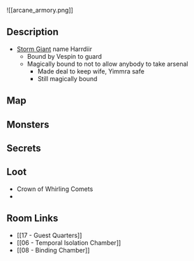 ![[arcane_armory.png]]
## Description

* [Storm Giant](https://www.dndbeyond.com/monsters/17026-storm-giant) name Harrdiir
	* Bound by Vespin to guard
	* Magically bound to not to allow anybody to take arsenal
		* Made deal to keep wife, Yimmra safe
		* Still magically bound

## Map

## Monsters

## Secrets

## Loot

* Crown of Whirling Comets
* 

## Room Links

*  [[17 - Guest Quarters]]
*  [[06 - Temporal Isolation Chamber]]
*  [[08 - Binding Chamber]]
